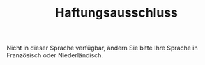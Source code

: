 ﻿---
title: Haftungsausschluss
description: Wichtige Mitteilung - Erklärung zum Haftungsausschluss  
posterUrl: ~/assets/img/newsletter-background.png
---

Nicht in dieser Sprache verfügbar, ändern Sie bitte Ihre Sprache in Französisch oder Niederländisch.
